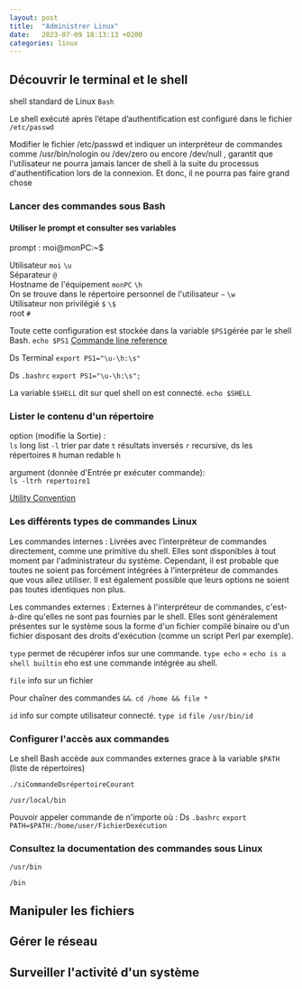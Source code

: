 ```yaml
---
layout: post
title:  "Administrer Linux"
date:   2023-07-09 18:13:13 +0200
categories: linux
---
```


## Découvrir le terminal et le shell

shell standard de Linux `Bash`

Le shell exécuté après l’étape d’authentification est configuré dans le fichier `/etc/passwd`

Modifier le fichier /etc/passwd et indiquer un interpréteur de commandes comme /usr/bin/nologin ou /dev/zero ou encore /dev/null  , garantit que l'utilisateur ne pourra jamais lancer de shell à la suite du processus d'authentification lors de la connexion. Et donc, il ne pourra pas faire grand chose

### Lancer des commandes sous Bash

#### Utiliser le prompt et consulter ses variables

prompt : moi@monPC:~$

Utilisateur `moi` `\u`  
Séparateur `@`  
Hostname de l'équipement `monPC` `\h`  
On se trouve dans le répertoire personnel de l'utilisateur `~` `\w`  
Utilisateur non privilégié `$` `\$`  
root `#`

Toute cette configuration est stockée dans la variable `$PS1`gérée par le shell Bash. `echo $PS1` [Commande line reference](https://ss64.com/bash/syntax-prompt.html)

Ds Terminal `export PS1="\u-\h:\s"`

Ds `.bashrc` `export PS1="\u-\h:\s";`

La variable `$SHELL` dit sur quel shell on est connecté. `echo $SHELL`

### Lister le contenu d'un répertoire

option (modifie la Sortie) :  
`ls` long list `-l` trier par date `t` résultats inversés `r` recursive, ds les répertoires `R` human redable `h`

argument (donnée d'Entrée pr exécuter commande):  
`ls -ltrh repertoire1`

[Utility Convention](https://pubs.opengroup.org/onlinepubs/9699919799/basedefs/V1_chap12.html)

### Les différents types de commandes Linux


Les commandes internes : Livrées avec l'interpréteur de commandes directement, comme une primitive du shell. Elles sont disponibles à tout moment par l'administrateur du système. Cependant, il est probable que toutes ne soient pas forcément intégrées à l’interpréteur de commandes que vous allez utiliser. Il est également possible que leurs options ne soient pas toutes identiques non plus.

 Les commandes externes : Externes à l'interpréteur de commandes, c'est-à-dire qu'elles ne sont pas fournies par le shell. Elles sont généralement présentes sur le système sous la forme d'un fichier compilé binaire ou d'un fichier disposant des droits d'exécution (comme un script Perl par exemple).

`type` permet de récupérer infos sur une commande. `type echo` = `echo is a shell builtin` eho est une commande intégrée au shell.

`file` info sur un fichier

Pour chaîner des commandes `&&`. `cd /home && file *`

`id` info sur compte utilisateur connecté. `type id` `file /usr/bin/id`

### Configurer l'accès aux commandes

Le shell Bash accède aux commandes externes grace à la variable `$PATH` (liste de répertoires)

`./siCommandeDsrépertoireCourant`


`/usr/local/bin`

Pouvoir appeler commande de n'importe où : Ds `.bashrc` `export PATH=$PATH:/home/user/FichierDexécution`

### Consultez la documentation des commandes sous Linux 



`/usr/bin`

`/bin`








## Manipuler les fichiers

## Gérer le réseau

## Surveiller l'activité d'un système

